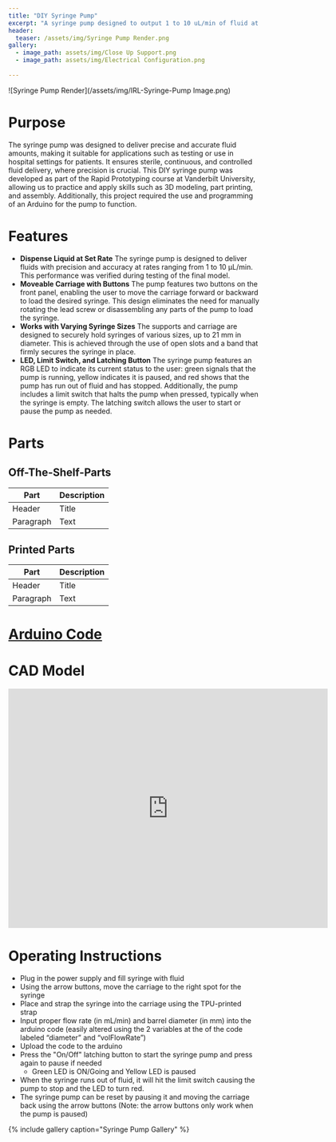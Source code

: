 ```yaml
---
title: "DIY Syringe Pump"
excerpt: "A syringe pump designed to output 1 to 10 uL/min of fluid at a constant speed."
header:
  teaser: /assets/img/Syringe Pump Render.png
gallery:
  - image_path: assets/img/Close Up Support.png
  - image_path: assets/img/Electrical Configuration.png
   
---
```


![Syringe Pump Render](/assets/img/IRL-Syringe-Pump Image.png)

# Purpose

The syringe pump was designed to deliver precise and accurate fluid amounts, making it suitable for applications such as testing or use in hospital settings for patients. It ensures sterile, continuous, and controlled fluid delivery, where precision is crucial. This DIY syringe pump was developed as part of the Rapid Prototyping course at Vanderbilt University, allowing us to practice and apply skills such as 3D modeling, part printing, and assembly. Additionally, this project required the use and programming of an Arduino for the pump to function.

# Features

* **Dispense Liquid at Set Rate** The syringe pump is designed to deliver fluids with precision and accuracy at rates ranging from 1 to 10 µL/min. This performance was verified during testing of the final model.
* **Moveable Carriage with Buttons** The pump features two buttons on the front panel, enabling the user to move the carriage forward or backward to load the desired syringe. This design eliminates the need for manually rotating the lead screw or disassembling any parts of the pump to load the syringe.
* **Works with Varying Syringe Sizes** The supports and carriage are designed to securely hold syringes of various sizes, up to 21 mm in diameter. This is achieved through the use of open slots and a band that firmly secures the syringe in place.
* **LED, Limit Switch, and Latching Button** The syringe pump features an RGB LED to indicate its current status to the user: green signals that the pump is running, yellow indicates it is paused, and red shows that the pump has run out of fluid and has stopped. Additionally, the pump includes a limit switch that halts the pump when pressed, typically when the syringe is empty. The latching switch allows the user to start or pause the pump as needed.

# Parts

## Off-The-Shelf-Parts
| Part | Description |
| ----- | ----- |
| Header | Title |
| Paragraph | Text |
## Printed Parts
| Part | Description |
| ----- | ----- |
| Header | Title |
| Paragraph | Text |


# [Arduino Code](https://docs.google.com/document/d/1suY8182gvrE5d-1QKkiVji9sMOlHixUHP0GuEYJHm-Y/edit?usp=sharing)


# CAD Model
<iframe src="https://vanderbilt643.autodesk360.com/shares/public/SH286ddQT78850c0d8a4cb5f7ec64d6b820e?mode=embed" width="640" height="480" allowfullscreen="true" webkitallowfullscreen="true" mozallowfullscreen="true"  frameborder="0"></iframe>

# Operating Instructions

* Plug in the power supply and fill syringe with fluid
* Using the arrow buttons, move the carriage to the right spot for the syringe
* Place and strap the syringe into the carriage using the TPU-printed strap
* Input proper flow rate (in mL/min) and barrel diameter (in mm) into the arduino code (easily altered using the 2 variables at the of the code labeled “diameter” and “volFlowRate”)
* Upload the code to the arduino
* Press the "On/Off" latching button to start the syringe pump and press again to pause if needed
  * Green LED is ON/Going and Yellow LED is paused
* When the syringe runs out of fluid, it will hit the limit switch causing the pump to stop and the LED to turn red.
* The syringe pump can be reset by pausing it and moving the carriage back using the arrow buttons (Note: the arrow buttons only work when the pump is paused)


{% include gallery caption="Syringe Pump Gallery" %}
